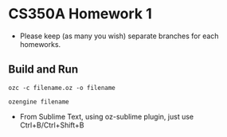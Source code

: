 # CS350A Homework 1
* Please keep (as many you wish) separate branches for each homeworks.

Build and Run
-------------
```
ozc -c filename.oz -o filename
```
```
ozengine filename
```
* From Sublime Text, using oz-sublime plugin, just use Ctrl+B/Ctrl+Shift+B
